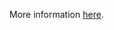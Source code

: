 More information [here](https://docs.bridgecrew.io/docs/ensure-gcp-spanner-database-is-encrypted-with-customer-supplied-encryption-keys-cseks).
